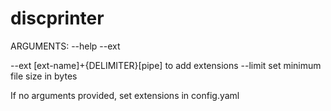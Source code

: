 # discprinter
ARGUMENTS: --help --ext

--ext [ext-name]+{DELIMITER}[pipe] to add extensions
--limit set minimum file size in bytes


If no arguments provided, set extensions in config.yaml
